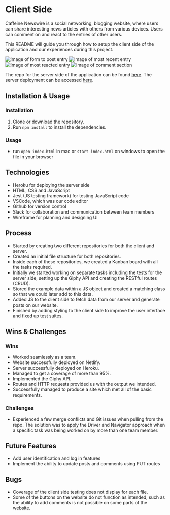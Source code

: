 # Client Side

Caffeine Newswire is a social networking, blogging website, where users can share interesting news articles with others from various devices. Users can comment on and react to the entries of other users.

This README will guide you through how to setup the client side of the application and our experiences during this project.

![Image of form to post entry](https://user-images.githubusercontent.com/69541616/136547811-ccadb1ad-3ce1-4bee-b5f2-88b684d6bd2b.PNG)
![Image of most recent entry](https://user-images.githubusercontent.com/69541616/136547851-347e8e11-2f9d-4554-8df1-de55229f60f0.PNG)
![Image of most reacted entry](https://user-images.githubusercontent.com/69541616/136547771-0b6e0647-750a-49fa-b1f1-c00bd550ec6d.PNG)
![Image of comment section](https://user-images.githubusercontent.com/69541616/136547718-8f189511-f5b4-490d-960b-cb2d774399a1.PNG)

The repo for the server side of the application can be found [here](https://github.com/Forum-123/Lap-1-Project-Server). The server deployment can be accessed [here](https://caffeine-overflow-server.herokuapp.com/).

## Installation & Usage

### Installation

1. Clone or download the repository.
2. Run `npm install` to install the dependencies.

### Usage

* run `open index.html` in mac or `start index.html` on windows to open the file in your browser

## Technologies

* Heroku for deploying the server side
* HTML, CSS and JavaScript
* Jest (JS testing framework) for testing JavaScript code
* VSCode, which was our code editor
* Github for version control
* Slack for collaboration and communication between team members
* Wireframe for planning and designing UI

## Process

* Started by creating two different repositories for both the client and server.
* Created an initial file structure for both repositories.
* Inside each of these repositories, we created a Kanban board with all the tasks required.
* Initially we started working on separate tasks including the tests for the server side, setting up the Giphy API and creating the RESTful routes (CRUD).
* Stored the example data within a JS object and created a matching class so that we could later add to this data.
* Added JS to the client side to fetch data from our server and generate posts on our website.
* Finished by adding styling to the client side to improve the user interface and fixed up test suites.

## Wins & Challenges

### Wins

* Worked seamlessly as a team.
* Website successfully deployed on Netlify.
* Server successfully deployed on Heroku.
* Managed to get a coverage of more than 95%.
* Implemented the Giphy API.
* Routes and HTTP requests provided us with the output we intended.
* Successfully managed to produce a site which met all of the basic requirements.

### Challenges

* Experienced a few merge conflicts and Git issues when pulling from the repo. The solution was to apply the Driver and Navigator approach when a specific task was being worked on by more than one team member.

## Future Features

* Add user identification and log in features
* Implement the ability to update posts and comments using PUT routes

## Bugs

* Coverage of the client side testing does not display for each file.
* Some of the buttons on the website do not function as intended, such as the ability to add comments is not possible on some parts of the website.
